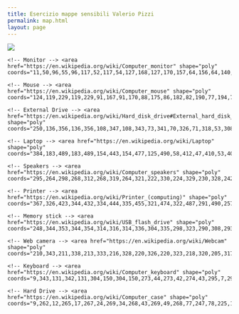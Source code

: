 ```yaml
---
title: Esercizio mappe sensibili Valerio Pizzi
permalink: map.html
layout: page
---
```


<img src="{{ '/assets/image.png' | relative_url }}" usemap="#pc">
<map name="pc">

	<!-- Monitor --> <area href="https://en.wikipedia.org/wiki/Computer_monitor" shape="poly" coords="11,50,96,55,96,117,52,117,54,127,168,127,170,157,64,156,64,140,26,139,20,128,33,126,34,123,6,121,8,51">

	<!-- Mouse --> <area href="https://en.wikipedia.org/wiki/Computer_mouse" shape="poly" coords="124,119,229,119,229,91,167,91,170,88,175,86,182,82,190,77,194,71,195,63,190,57,182,50,171,50,159,52,152,57,139,68,134,74,133,80,135,86,137,89,133,91,124,91">

	<!-- External Drive --> <area href="https://en.wikipedia.org/wiki/Hard_disk_drive#External_hard_disk_drives" shape="poly" coords="250,136,356,136,356,108,347,108,343,73,341,70,326,71,318,53,308,50,295,49,279,51,273,59,269,68,269,82,267,95,263,101,259,108,249,107">

	<!-- Laptop --> <area href="https://en.wikipedia.org/wiki/Laptop" shape="poly" coords="384,183,489,183,489,154,443,154,477,125,490,58,412,47,410,53,405,98,360,117,361,123,414,153,382,154">

	<!-- Speakers --> <area href="https://en.wikipedia.org/wiki/Computer_speakers" shape="poly" coords="295,264,298,268,312,268,319,264,321,222,330,224,329,230,328,242,328,252,328,260,329,267,330,268,330,271,337,275,350,274,357,271,357,261,358,218,356,212,342,210,333,208,330,223,323,222,321,222,320,211,312,207,304,205,297,206,296,212,194,212,195,240,279,241,291,241,291,255,293,263">

	<!-- Printer --> <area href="https://en.wikipedia.org/wiki/Printer_(computing)" shape="poly" coords="367,326,423,344,432,334,444,335,455,321,474,322,487,291,490,257,477,253,481,228,490,228,490,197,382,198,382,229,426,229,421,247,405,248,384,258,377,259,370,268,371,278,379,300,380,304,388,305,376,311,373,314,375,317,365,324">

	<!-- Memory stick --> <area href="https://en.wikipedia.org/wiki/USB_flash_drive" shape="poly" coords="248,344,353,344,354,314,316,314,336,304,335,298,323,290,308,293,284,303,277,306,280,309,274,310,272,314,247,314">

	<!-- Web camera --> <area href="https://en.wikipedia.org/wiki/Webcam" shape="poly" coords="210,343,211,338,213,333,216,328,220,326,220,323,218,320,205,317,206,315,210,314,214,308,215,305,217,304,218,298,218,292,216,288,216,287,270,287,271,257,163,257,163,289,183,287,178,291,178,297,178,303,180,307,184,311,188,314,189,316,179,317,175,319,169,321,167,325,168,328,186,336,197,341,203,344">

	<!-- Keyboard --> <area href="https://en.wikipedia.org/wiki/Computer_keyboard" shape="poly" coords="9,343,131,342,131,304,150,304,150,273,44,273,42,274,43,295,7,296">

	<!-- Hard Drive --> <area href="https://en.wikipedia.org/wiki/Computer_case" shape="poly" coords="9,262,12,265,17,267,24,269,34,268,43,269,49,268,77,247,78,225,178,225,179,194,79,194,79,165,8,166,6,170,7,240,7,260">


</map>